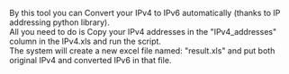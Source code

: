 By this tool you can Convert your IPv4 to IPv6 automatically (thanks to IP addressing python library).<br>
All you need to do is Copy your IPv4 addresses in the "IPv4_addresses" column in the IPv4.xls and run the script.<br>
The system will create a new excel file named: "result.xls" and put both original IPv4 and converted IPv6 in that file.<br>
